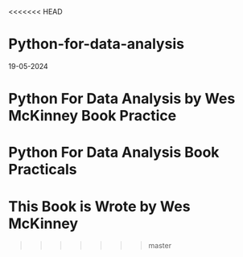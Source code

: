 <<<<<<< HEAD
# Python-for-data-analysis 

19-05-2024

Python For Data Analysis  by Wes McKinney Book Practice
=======
# Python For Data Analysis Book Practicals
# This Book is Wrote by Wes McKinney
>>>>>>> master
